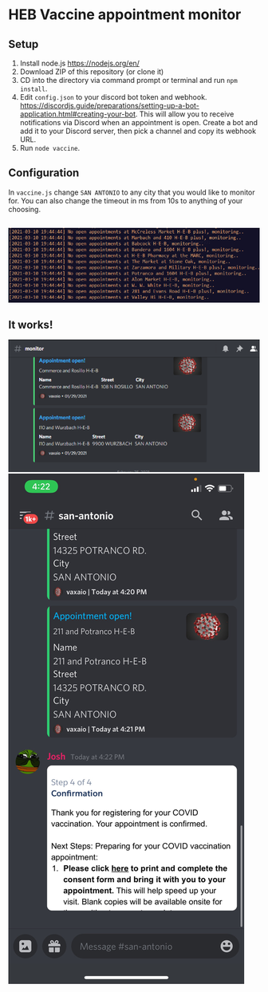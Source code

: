 # HEB Vaccine appointment monitor

## Setup

1) Install node.js https://nodejs.org/en/ 
2) Download ZIP of this repository (or clone it)
3) CD into the directory via command prompt or terminal and run
   `npm install`.
4) Edit `config.json` to your discord bot token and webhook. https://discordjs.guide/preparations/setting-up-a-bot-application.html#creating-your-bot. This will allow you to receive notifications via Discord when an appointment is open. Create a bot and add it to your Discord server, then pick a channel and copy its webhook URL.  
5) Run `node vaccine`. 

## Configuration
In `vaccine.js` change `SAN ANTONIO` to any city that you would like to monitor for.
You can also change the timeout in ms from 10s to anything of your choosing.  


## 
![screenshot](./imgs/monitor2.png)

## It works!
![screenshot](./imgs/monitor.png)
![screenshot](./imgs/monitor3.jpeg)
